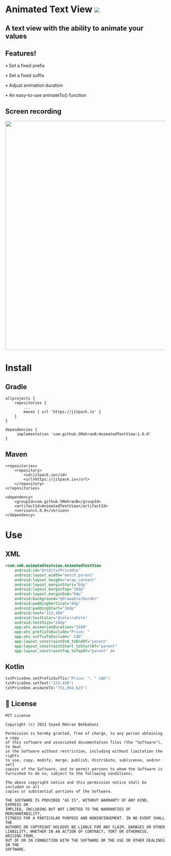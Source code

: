 # Animated Text View [![](https://jitpack.io/v/SMehranB/AnimatedTextView.svg)](https://jitpack.io/#SMehranB/AnimatedTextView)

## A text view with the ability to animate your values
 
## Features!

 •	 Set a fixed prefix
 
 •	 Set a fixed suffix
 
 •	 Adjust animation duration
 
 •	 An easy-to-use animateTo() function
 

## Screen recording
 
 <img src="./screen_recording.png" height="720">
 
# Install

 ## Gradle
```
allprojects {
	repositories {
		...
		maven { url 'https://jitpack.io' }
	}
}
```
```
dependencies {
	 implementation 'com.github.SMehranB:AnimatedTextView:1.0.0'
}
```
## Maven
```
<repositories>
	<repository>
	    <id>jitpack.io</id>
	    <url>https://jitpack.io</url>
	</repository>
</repositories>
```
```
<dependency>
	<groupId>com.github.SMehranB</groupId>
	<artifactId>AnimatedTextView</artifactId>
	<version>1.0.0</version>
</dependency>
 ```
# Use
 
## XML
```xml
<com.smb.animatedtextview.AnimatedTextView
    android:id="@+id/txtPriceOne"
    android:layout_width="match_parent"
    android:layout_height="wrap_content"
    android:layout_marginStart="8dp"
    android:layout_marginTop="16dp"
    android:layout_marginEnd="8dp"
    android:background="@drawable/border"
    android:paddingVertical="8dp"
    android:paddingStart="16dp"
    android:text="123,456"
    android:textColor="@color/white"
    android:textSize="24dp"
    app:atv_animationDuration="1500"
    app:atv_prefixToExclude="Price: "
    app:atv_suffixToExclude=" CAD"
    app:layout_constraintEnd_toEndOf="parent"
    app:layout_constraintStart_toStartOf="parent"
    app:layout_constraintTop_toTopOf="parent" />
 ```

## Kotlin

```kotlin
txtPriceOne.setPrefixSuffix("Price: ", " CAD")
txtPriceOne.setText("123,456")
txtPriceOne.animateTo("731,984,625")
```

## 📄 License
```text
MIT License

Copyright (c) 2021 Seyed Mehran Behbahani

Permission is hereby granted, free of charge, to any person obtaining a copy
of this software and associated documentation files (the "Software"), to deal
in the Software without restriction, including without limitation the rights
to use, copy, modify, merge, publish, distribute, sublicense, and/or sell
copies of the Software, and to permit persons to whom the Software is
furnished to do so, subject to the following conditions:

The above copyright notice and this permission notice shall be included in all
copies or substantial portions of the Software.

THE SOFTWARE IS PROVIDED "AS IS", WITHOUT WARRANTY OF ANY KIND, EXPRESS OR
IMPLIED, INCLUDING BUT NOT LIMITED TO THE WARRANTIES OF MERCHANTABILITY,
FITNESS FOR A PARTICULAR PURPOSE AND NONINFINGEMENT. IN NO EVENT SHALL THE
AUTHORS OR COPYRIGHT HOLDERS BE LIABLE FOR ANY CLAIM, DAMAGES OR OTHER
LIABILITY, WHETHER IN AN ACTION OF CONTRACT, TORT OR OTHERWISE, ARISING FROM,
OUT OF OR IN CONNECTION WITH THE SOFTWARE OR THE USE OR OTHER DEALINGS IN THE
SOFTWARE.
```
